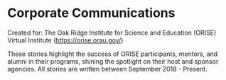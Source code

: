 # Corporate Communications
Created for: The Oak Ridge Institute for Science and Education (ORISE) Virtual Institute (https://orise.orau.gov/)

These stories highlight the success of ORISE participants, mentors, and alumni in their programs, shining the spotlight on their host and sponsor agencies. All stories are written between September 2018 - Present.
